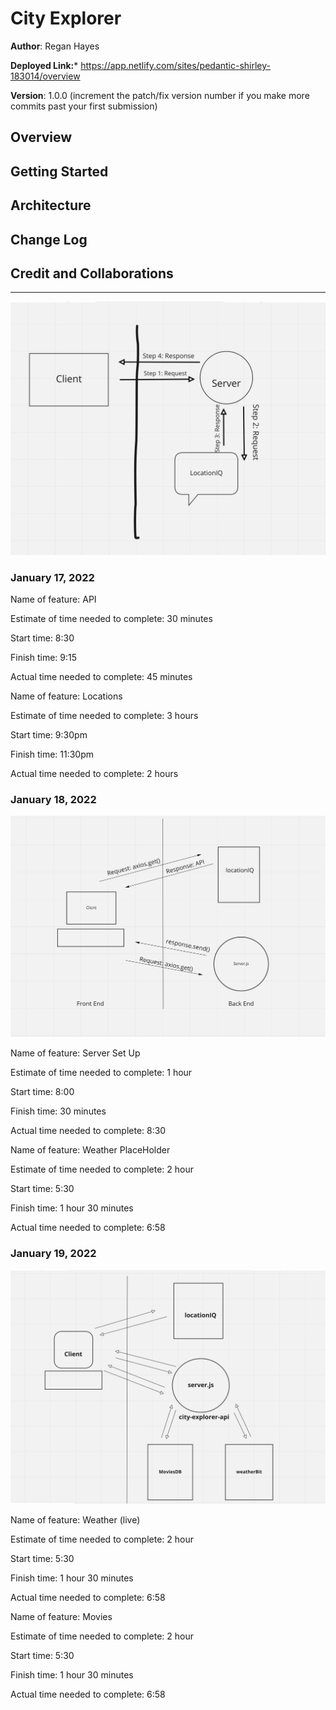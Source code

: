 # City Explorer

**Author**: Regan Hayes

**Deployed Link:*** <https://app.netlify.com/sites/pedantic-shirley-183014/overview>

**Version**: 1.0.0 (increment the patch/fix version number if you make more commits past your first submission)

## Overview
<!-- Provide a high level overview of what this application is and why you are building it, beyond the fact that it's an assignment for this class. (i.e. What's your problem domain?) -->

## Getting Started
<!-- What are the steps that a user must take in order to build this app on their own machine and get it running? -->

## Architecture
<!-- Provide a detailed description of the application design. What technologies (languages, libraries, etc) you're using, and any other relevant design information. -->

## Change Log

<!-- Use this area to document the iterative changes made to your application as each feature is successfully implemented. Use time stamps. Here's an example:

01-01-2001 4:59pm - Application now has a fully-functional express server, with a GET route for the location resource. -->

## Credit and Collaborations
<!-- Give credit (and a link) to other people or resources that helped you build this application. -->

***

![image](./public/wrrc.png)

### January 17, 2022

Name of feature: API

Estimate of time needed to complete: 30 minutes

Start time: 8:30

Finish time: 9:15

Actual time needed to complete: 45 minutes

Name of feature: Locations

Estimate of time needed to complete: 3 hours

Start time: 9:30pm

Finish time: 11:30pm

Actual time needed to complete: 2 hours

### January 18, 2022

![image](./public/wrrc-lab2.png)

Name of feature: Server Set Up

Estimate of time needed to complete: 1 hour

Start time: 8:00

Finish time: 30 minutes

Actual time needed to complete: 8:30

Name of feature: Weather PlaceHolder

Estimate of time needed to complete: 2 hour

Start time: 5:30

Finish time: 1 hour 30 minutes

Actual time needed to complete: 6:58

### January 19, 2022

![image](./public/wrrc-3.png)

Name of feature: Weather (live)

Estimate of time needed to complete: 2 hour

Start time: 5:30

Finish time: 1 hour 30 minutes

Actual time needed to complete: 6:58

Name of feature: Movies

Estimate of time needed to complete: 2 hour

Start time: 5:30

Finish time: 1 hour 30 minutes

Actual time needed to complete: 6:58
